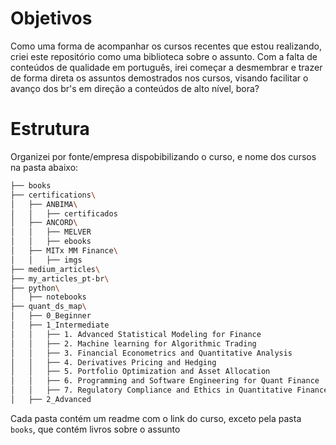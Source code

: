 # Objetivos

Como uma forma de acompanhar os cursos recentes que estou realizando, criei este repositório como uma biblioteca sobre o assunto.
Com a falta de conteúdos de qualidade em português, irei começar a desmembrar e trazer de forma direta os assuntos demostrados nos cursos, visando facilitar o avanço dos br's em direção a conteúdos de alto nível, bora?

# Estrutura

Organizei por fonte/empresa dispobibilizando o curso, e nome dos cursos na pasta abaixo:

```bash 
├── books
├── certifications\
│   ├── ANBIMA\
│   │   ├── certificados
│   ├── ANCORD\
│   │   ├── MELVER
│   │   ├── ebooks
│   ├── MITx MM Finance\
│   │   ├── imgs
├── medium_articles\
├── my_articles_pt-br\
├── python\
│   ├── notebooks
├── quant_ds_map\
│   ├── 0_Beginner
│   ├── 1_Intermediate
│   │   ├── 1. Advanced Statistical Modeling for Finance
│   │   ├── 2. Machine learning for Algorithmic Trading
│   │   ├── 3. Financial Econometrics and Quantitative Analysis
│   │   ├── 4. Derivatives Pricing and Hedging
│   │   ├── 5. Portfolio Optimization and Asset Allocation
│   │   ├── 6. Programming and Software Engineering for Quant Finance
│   │   ├── 7. Regulatory Compliance and Ethics in Quantitative Finance
│   ├── 2_Advanced
```

Cada pasta contém um readme com o link do curso, exceto pela pasta `books`, que contém livros sobre o assunto
